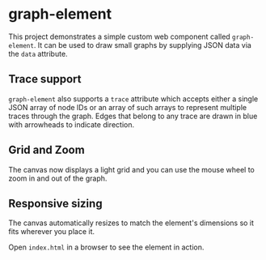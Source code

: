 # graph-element

This project demonstrates a simple custom web component called `graph-element`.
It can be used to draw small graphs by supplying JSON data via the `data` attribute.

## Trace support

`graph-element` also supports a `trace` attribute which accepts either a
single JSON array of node IDs or an array of such arrays to represent
multiple traces through the graph. Edges that belong to any trace are
drawn in blue with arrowheads to indicate direction.

## Grid and Zoom

The canvas now displays a light grid and you can use the mouse wheel to
zoom in and out of the graph.

## Responsive sizing

The canvas automatically resizes to match the element's dimensions so it
fits wherever you place it.

Open `index.html` in a browser to see the element in action.
